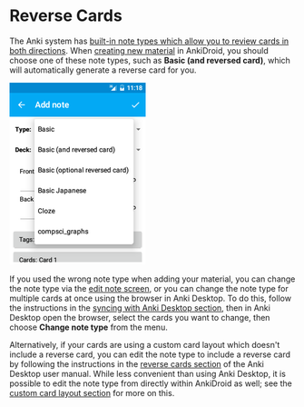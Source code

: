 # Reverse Cards

The Anki system has [built-in note types which allow you to review cards in both directions](https://docs.ankiweb.net/getting-started.html#note-types). 
When [creating new material](../adding-notes.md) in AnkiDroid, you should choose one of these note types, such as **Basic (and reversed card)**, which will automatically generate a reverse card for you.

![ReverseNoteType](../img/ReverseNoteType.png)

If you used the wrong note type when adding your material, you can change the note type via the [edit note screen](../editing-notes.md), or you can change the note type for multiple cards at once using the browser in Anki Desktop. 
To do this, follow the instructions in the [syncing with Anki Desktop section](../anki-desktop.md), then in Anki Desktop open the browser, select the cards you want to change, then choose **Change note type** from the menu.

Alternatively, if your cards are using a custom card layout which doesn't include a reverse card, you can edit the note type to include a reverse card by following the instructions in the [reverse cards section](https://docs.ankiweb.net/templates/generation.html#reverse-cards) of the Anki Desktop user manual. While less convenient than using Anki Desktop, it is possible to edit the note type from directly within AnkiDroid as well; see the [custom card layout section](../advanced-features/customizing-card-layout.md) for more on this.
